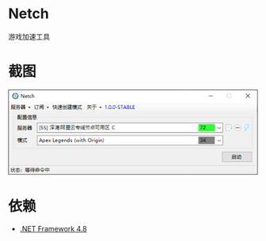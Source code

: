 # Netch
游戏加速工具

# 截图
![](screenshots/main.png)

# 依赖
- [.NET Framework 4.8](https://dotnet.microsoft.com/download/dotnet-framework/net48)